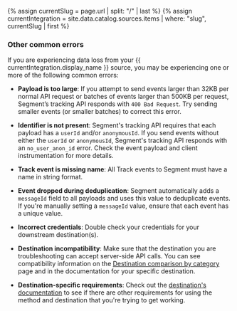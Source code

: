 {% assign currentSlug = page.url | split: "/" | last %}
{% assign currentIntegration = site.data.catalog.sources.items | where: "slug", currentSlug | first %}

### Other common errors

If you are experiencing data loss from your {{ currentIntegration.display_name }} source, you may be experiencing one or more of the following common errors:

- **Payload is too large**: If you attempt to send events larger than 32KB per normal API request or batches of events larger than 500KB per request, Segment’s tracking API responds with `400 Bad Request`. Try sending smaller events (or smaller batches) to correct this error.

- **Identifier is not present**: Segment's tracking API requires that each payload has a `userId` and/or `anonymousId`. If you send events without either the `userId` or `anonymousId`, Segment's tracking API responds with an `no_user_anon_id` error. Check the event payload and client instrumentation for more details. 

- **Track event is missing name**: All Track events to Segment must have a name in string format.

- **Event dropped during deduplication**: Segment automatically adds a `messageId` field to all payloads and uses this value to deduplicate events. If you're manually setting a `messageId` value, ensure that each event has a unique value. 

- **Incorrect credentials**: Double check your credentials for your downstream destination(s).

- **Destination incompatibility**: Make sure that the destination you are troubleshooting can accept server-side API calls. You can see compatibility information on the [Destination comparison by category](/docs/connections/destinations/category-compare/) page and in the documentation for your specific destination.

- **Destination-specific requirements**: Check out the [destination's documentation](/docs/connections/destinations/) to see if there are other requirements for using the method and destination that you're trying to get working.